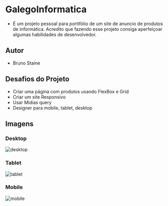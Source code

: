 ﻿# GalegoInformatica
- É um projeto pessoal para portifólio de um site de anuncio de produtos de informática. Acredito que fazendo esse projeto consiga aperfeiçoar algumas habilidades de desenvolvedor.

## Autor
- Bruno Staine

## Desafios do Projeto
- Criar uma página com produtos usando FlexBox e Grid
- Criar um site Responsivo
- Usar Midias query
- Designer para mobile, tablet, desktop

## Imagens

### Desktop

![desktop](https://user-images.githubusercontent.com/87622645/145693338-76323a14-f9d4-4d56-b753-e09f989d1c91.png)

### Tablet

![tablet](https://user-images.githubusercontent.com/87622645/145693349-9053d81a-9d88-4717-9132-3d6e35ad478b.png)

### Mobile

![mobile](https://user-images.githubusercontent.com/87622645/145693362-ba3ef565-2405-493b-89c1-2d96dfebdb1f.png)



